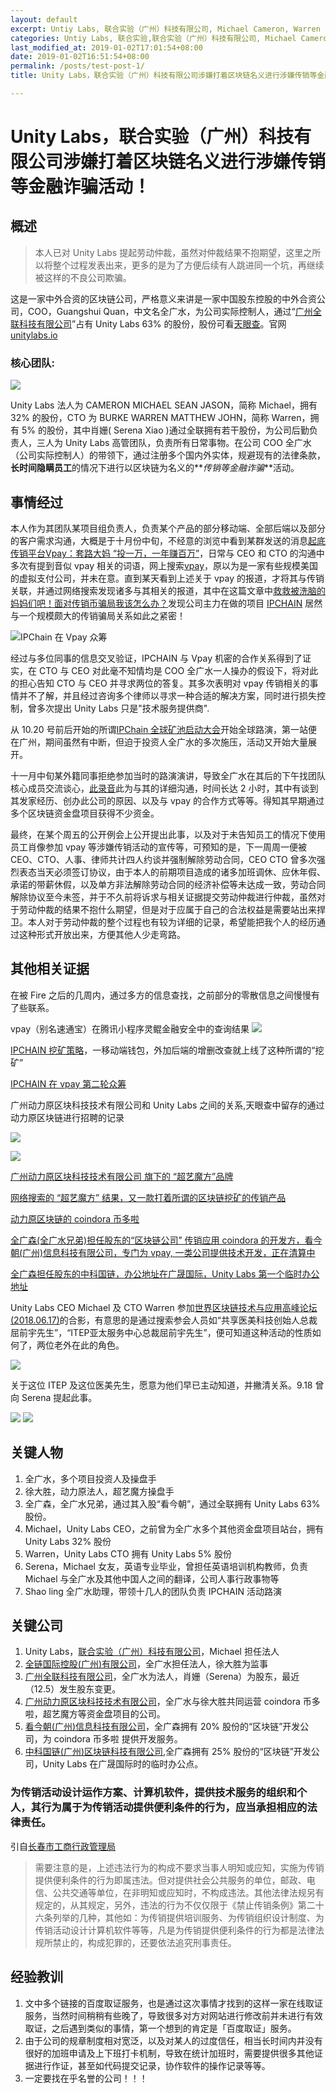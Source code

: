 ```yaml
---
layout: default
excerpt: Untiy Labs, 联合实验（广州）科技有限公司, Michael Cameron, Warren Burke, 全广水等人涉嫌打着区块链名义进行涉嫌传销等金融诈骗活动！
categories: Untiy Labs, 联合实验,联合实验（广州）科技有限公司, Michael Cameron, Warren Burke, 全广水, 区块链, 传销, 金融诈骗, ipchain诈骗, vpay传销
last_modified_at: 2019-01-02T17:01:54+08:00
date: 2019-01-02T16:51:54+08:00
permalink: /posts/test-post-1/
title: Unity Labs，联合实验（广州）科技有限公司涉嫌打着区块链名义进行涉嫌传销等金融诈骗活动！

---
```

# Unity Labs，联合实验（广州）科技有限公司涉嫌打着区块链名义进行涉嫌传销等金融诈骗活动！

## 概述

> 本人已对 Unity Labs 提起劳动仲裁，虽然对仲裁结果不抱期望，这里之所以将整个过程发表出来，更多的是为了方便后续有人跳进同一个坑，再继续被这样的不良公司欺骗。

这是一家中外合资的区块链公司，严格意义来讲是一家中国股东控股的中外合资公司，COO，Guangshui Quan，中文名全广水，为公司实际控制人，通过“[广州全联科技有限公司](https://www.tianyancha.com/company/3270429980)”占有 Unity Labs 63% 的股份，股份可看[天眼查](https://www.tianyancha.com/company/3271832509)。官网 [unitylabs.io](https://www.unitylabs.io)

### 核心团队:

![](./files/2421546066498_.pic_hd.jpg)

Unity Labs 法人为 CAMERON MICHAEL SEAN JASON，简称 Michael，拥有 32% 的股份，CTO 为 BURKE WARREN MATTHEW JOHN，简称 Warren，拥有 5% 的股份，其中肖姗( Serena Xiao )通过全联拥有若干股份，为公司后勤负责人，三人为 Unity Labs 高管团队，负责所有日常事物。在公司 COO 全广水（公司实际控制人）的带领下，通过注册多个国内外实体，规避现有的法律条款，**长时间隐瞒员工**的情况下进行以区块链为名义的**_传销等金融诈骗_**活动。

## 事情经过

本人作为其团队某项目组负责人，负责某个产品的部分移动端、全部后端以及部分的客户需求沟通，大概是于十月份中旬，不经意的浏览中看到某群发送的消息[起底传销平台Vpay：套路大妈 “投一万，一年赚百万”](http://tech.sina.com.cn/csj/2018-10-11/doc-ifxeuwws3018912.shtml)，日常与 CEO 和 CTO 的沟通中多次有提到音似 vpay 相关的词语，网上搜索[vpay](https://www.google.com/search?hl=en&q=vpay)，原以为是一家有些规模美国的虚拟支付公司，并未在意。直到某天看到上述关于 vpay 的报道，才将其与传销关联，并通过网络搜索发现诸多与其相关的报道，其中在这篇文章中[救救被洗脑的妈妈们吧！面对传销币骗局我该怎么办？](https://www.weibo.com/ttarticle/p/show?id=2309404289596258182807)发现公司主力在做的项目 [IPCHAIN](https://www.ip-chain.io/) 居然与一个规模颇大的传销骗局关系如此之紧密！

![IPChain 在 Vpay 众筹](./files/6f768368gy1fvpf73fo57j20u01hcgz7.jpg)

经过与多位同事的信息交叉验证，IPCHAIN 与 Vpay 机密的合作关系得到了证实，在 CTO 与 CEO 对此毫不知情均是 COO 全广水一人操办的假设下，将对此的担心告知 CTO 与 CEO 并寻求两位的答复。其多次表明对 vpay 传销相关的事情并不了解，并且经过咨询多个律师以寻求一种合适的解决方案，同时进行损失控制，曾多次提出 Unity Labs 只是"技术服务提供商".

从 10.20 号前后开始的所谓[IPChain 全球矿池启动大会](http://quzheng.baidu.com/s/yQzQzq)开始全球路演，第一站便在广州，期间虽然有中断，但迫于投资人全广水的多次施压，活动又开始大量展开。

十一月中旬某外籍同事拒绝参加当时的路演演讲，导致全广水在其后的下午找团队核心成员交流谈心，[此录音](https://goo.gl/KF2mHn)此为与其的详细沟通，时间长达 2 小时，其中有谈到其发家经历、创办此公司的原因、以及与 vpay 的合作方式等等。得知其早期通过多个区块链资金盘项目获得不少资金。

最终，在某个周五的公开例会上公开提出此事，以及对于未告知员工的情况下使用员工肖像参加 vpay 等涉嫌传销活动的宣传等，可预知的是，下一周周一便被 CEO、CTO、人事、律师共计四人约谈并强制解除劳动合同，CEO CTO 曾多次强烈表态当天必须签订协议，由于本人的前期项目造成的诸多加班调休、应休年假、承诺的带薪休假，以及单方非法解除劳动合同的经济补偿等未达成一致，劳动合同解除协议至今未签，并于不久前将诉求与相关证据提交劳动仲裁进行仲裁，虽然对于劳动仲裁的结果不抱什么期望，但是对于应属于自己的合法权益是需要站出来捍卫。本人对于劳动仲裁的整个过程也有较为详细的记录，希望能把我个人的经历通过这种形式开放出来，方便其他人少走弯路。

## 其他相关证据

在被 Fire 之后的几周内，通过多方的信息查找，之前部分的零散信息之间慢慢有了些联系。

vpay（别名速通宝）在腾讯小程序灵鲲金融安全中的查询结果
![](./files/WechatIMG243.png)

[IPCHAIN 挖矿策略](http://quzheng.baidu.com/s/Mb6rYb)，一移动端钱包，外加后端的增删改查就上线了这种所谓的“挖矿”

[IPCHAIN 在 vpay 第二轮众筹](http://quzheng.baidu.com/s/AZBRVj)

广州动力原区块科技技术有限公司和 Unity Labs 之间的关系,天眼查中留存的通过动力原区块链进行招聘的记录

![](./files/WechatIMG240.png)

![](./files/WechatIMG241.jpeg)

[广州动力原区块科技技术有限公司 旗下的 “超艺魔方”品牌 ](https://www.qichacha.com/firm_eec5fc9a92cd09eecbf2403f85f9fd13.html#assets)

[网络搜索的 “超艺魔方” 结果，又一款打着所谓的区块链挖矿的传销产品](https://www.google.com/search?hl=en&q=%E8%B6%85%E8%89%BA%E9%AD%94%E6%96%B9)

[动力原区块链的 coindora 币多啦](https://www.google.com/search?hl=en&q=coinDora+%E5%B8%81%E5%A4%9A%E5%95%A6)

[全广森(全广水兄弟)担任股东的“区块链公司” 传销应用 coindora 的开发方，看今朝(广州)信息科技有限公司，专门为 vpay, 一类公司提供技术开发，正在清算中](https://www.qichacha.com/firm_003e26bdaa0f8fc71166c420cc16e4ca.html)

[全广森担任股东的中科国链，办公地址在广晟国际，Unity Labs 第一个临时办公地址](https://www.qichacha.com/firm_030451ffce5dd416c6928307510a2988.html)


Unity Labs CEO Michael 及 CTO Warren 参加[世界区块链技术与应用高峰论坛(2018.06.17)](https://www.chainlab.tech/portal/article/index/id/27289.html)的合影，有意思的是通过搜索参会人员如“共享医美科技创始人总裁屈前宇先生”，“ITEP亚太服务中心总裁屈前宇先生”，便可知道这种活动的性质如何了，两位老外在此的角色。

![](./files/FsZn3VngShnZHmbuacAzJrR_N8zD.jpg)

关于这位 ITEP 及这位医美先生，愿意为他们早已主动知道，并撇清关系。9.18 曾向 Serena 提起此事。

![](./files/Screenshot_20181117-232533.png)
![](./files/Screenshot_20181117-231106.png)

## 关键人物

1. 全广水，多个项目投资人及操盘手
2. 徐大胜，动力原法人，超艺魔方操盘手
3. 全广森，全广水兄弟，通过其入股“看今朝”，通过全联拥有 Unity Labs 63% 股份。
4. Michael，Unity Labs CEO，之前曾为全广水多个其他资金盘项目站台，拥有 Unity Labs 32% 股份
5. Warren，Unity Labs CTO 拥有 Unity Labs 5% 股份
6. Serena，Michael 女友，英语专业毕业，曾担任英语培训机构教师，负责 Michael 与全广水及其他中国人之间的翻译，公司人事行政事物等
7. Shao ling 全广水助理，带领十几人的团队负责 IPCHAIN 活动路演

## 关键公司

1. Unity Labs，[联合实验（广州）科技有限公司](https://www.tianyancha.com/company/3271832509)，Michael 担任法人
2. [全链国际控股(广州)有限公司](https://www.qichacha.com/firm_46003ea9db2f3f7fe3e4b841bacfa1b4.html)，全广水担任法人，徐大胜为监事
3. [广州全联科技有限公司](https://www.tianyancha.com/company/3270429980)，全广水为法人，肖姗（Serena）为股东，最近（12.5）发生股东变更。
4. [广州动力原区块科技技术有限公司](https://www.qichacha.com/firm_eec5fc9a92cd09eecbf2403f85f9fd13.html)，全广水与徐大胜共同运营 coindora 币多啦，超艺魔方等资金盘项目的公司。
5. [看今朝(广州)信息科技有限公司](https://www.qichacha.com/firm_003e26bdaa0f8fc71166c420cc16e4ca.html)，全广森拥有 20% 股份的“区块链”开发公司，为 coindora 币多啦 提供开发服务。
6. [中科国链(广州)区块链科技有限公司](https://www.qichacha.com/firm_030451ffce5dd416c6928307510a2988.html),全广森拥有 25% 股份的“区块链”开发公司，Unity Labs 在广晟国际时的临时办公点。



### 为传销活动设计运作方案、计算机软件，提供技术服务的组织和个人，其行为属于为传销活动提供便利条件的行为，应当承担相应的法律责任。

引自[长春市工商行政管理局](http://www.ccgs.gov.cn/view-c43a29a1ee104e0a99df5b8205a808b4-c30a102d9c7a4b1a9b83f7d4c6df37a6.html)

> 需要注意的是，上述违法行为的构成不要求当事人明知或应知，实施为传销提供便利条件的行为即属违法。但对提供社会公共服务的单位，邮政、电信、公共交通等单位，在非明知或应知时，不构成违法。其他法律法规另有规定的，从其规定，另外，违法的行为不仅仅限于《禁止传销条例》第二十六条列举的几种，其他如：为传销提供培训服务、为传销组织设计制度、为传销活动设计计算机软件等等，凡是为传销提供便利条件的行为都是法律法规所禁止的，构成犯罪的，还要依法追究刑事责任。


## 经验教训

1. 文中多个链接的百度取证服务，也是通过这次事情才找到的这样一家在线取证服务，当然时间稍稍有些晚了，导致很多对方对网站进行修改前并未进行有效取证，之后遇到类似的事情，第一个想到的肯定是「百度取证」服务。
2. 由于公司的规章制度相对宽泛，以及对某人的过度信任，相当长时间内并没有很好的加班申请及上下班打卡机制，导致在统计加班时，需要提供很多其他证据进行作证，甚至如代码提交记录，协作软件的操作记录等等。
3. 一定要找在乎名誉的公司！！！
